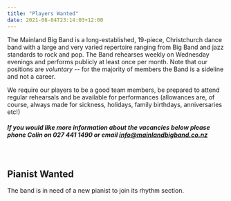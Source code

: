 ```yaml
---
title: "Players Wanted"
date: 2021-08-04T23:14:03+12:00
---
```

The Mainland Big Band is a long-established, 19-piece, Christchurch dance band with a large and very varied repertoire ranging from Big Band and jazz standards to rock and pop. The Band rehearses weekly on Wednesday evenings and performs publicly at least once per month. Note that our positions are _voluntary_ -- for the majority of members the Band is a sideline and not a career.

We require our players to be a good team members, be prepared to attend regular rehearsals and be available for performances (allowances are, of course, always made for sickness, holidays, family birthdays, anniversaries etc!)

##### If you would like more information about the vacancies below please phone Colin on 027 441 1490 or email <info@mainlandbigband.co.nz>

<br>

Pianist Wanted
-----------------
The band is in need of a new pianist  to join its rhythm section.